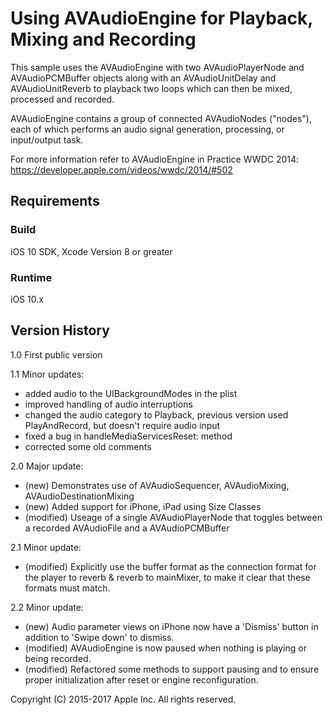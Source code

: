 # Using AVAudioEngine for Playback, Mixing and Recording

This sample uses the AVAudioEngine with two AVAudioPlayerNode and AVAudioPCMBuffer objects along with an AVAudioUnitDelay and AVAudioUnitReverb to playback two loops which can then be mixed, processed and recorded.

AVAudioEngine contains a group of connected AVAudioNodes ("nodes"), each of which performs an audio signal generation, processing, or input/output task.

For more information refer to AVAudioEngine in Practice WWDC 2014: https://developer.apple.com/videos/wwdc/2014/#502

## Requirements

### Build

iOS 10 SDK, Xcode Version 8 or greater

### Runtime

iOS 10.x

## Version History
1.0 First public version

1.1 Minor updates:
* added audio to the UIBackgroundModes in the plist
* improved handling of audio interruptions
* changed the audio category to Playback, previous version used PlayAndRecord, but doesn't require audio input
* fixed a bug in handleMediaServicesReset: method
* corrected some old comments

2.0 Major update:
* (new) Demonstrates use of AVAudioSequencer, AVAudioMixing, AVAudioDestinationMixing
* (new) Added support for iPhone, iPad using Size Classes
* (modified) Useage of a single AVAudioPlayerNode that toggles between a recorded AVAudioFile and a AVAudioPCMBuffer

2.1 Minor update:
* (modified) Explicitly use the buffer format as the connection format for the player to reverb & reverb to mainMixer, to make it clear that these formats must match.

2.2 Minor update:
* (new) Audio parameter views on iPhone now have a 'Dismiss' button in addition to 'Swipe down' to dismiss.
* (modified) AVAudioEngine is now paused when nothing is playing or being recorded.
* (modified) Refactored some methods to support pausing and to ensure proper initialization after reset or engine reconfiguration.

Copyright (C) 2015-2017 Apple Inc. All rights reserved.
